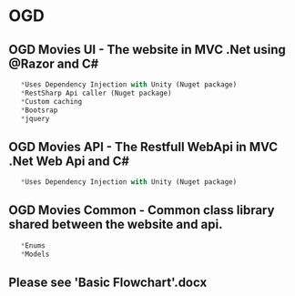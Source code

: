 # OGD
## OGD Movies UI - The website in MVC .Net using @Razor and C#
```python
   *Uses Dependency Injection with Unity (Nuget package)
   *RestSharp Api caller (Nuget package)
   *Custom caching
   *Bootsrap
   *jquery
```

## OGD Movies API - The Restfull WebApi in MVC .Net Web Api and C#
```python
   *Uses Dependency Injection with Unity (Nuget package)
```

## OGD Movies Common - Common class library shared between the website and api.
```python
   *Enums
   *Models
 ```

## Please see 'Basic Flowchart'.docx
